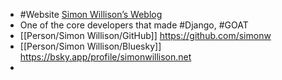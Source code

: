 - #Website [Simon Willison’s Weblog](https://simonwillison.net/)
- One of the core developers that made #Django, #GOAT
- [[Person/Simon Willison/GitHub]] https://github.com/simonw
- [[Person/Simon Willison/Bluesky]] https://bsky.app/profile/simonwillison.net
-